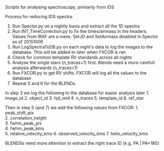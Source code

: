 Scripts for analysing spectroscopy, primarily from IDS

Process for reducing IDS spectra:
1. Run Spector.py on a nightly basis and extract all the 1D spectra
2. Run INT_TimeCorrection.py to fix the times/airmass in the headers. Values from IRAF are a mess. SetJD and SetAirmass disabled in Spector as of 20151006
3. Run LogSpectraToDB.py on each night's data to log the images to the database. This will be added to later when FXCOR is ran
4. Check for common template RV standards across all nights
5. Analyse the single stars (n_traces=1) first. Blends need a more carefull analysis afterwards (n_traces>1)
6. Run FXCOR.py to get RV shifts. FXCOR will log all the values to the database
7. Repeat 5 and 6 for the BLENDs. 

In step 3 we log the following to the database for easier analysis later
	1. image_id
	2. object_id
	3. hjd_mid
	4. n_traces
	5. template_id
	6. ref_star

Then in step 5 (and 7) we add the following values from FXCOR:
	1. peak_shift_pix       
	2. correlation_height   
	3. fwhm_peak_pix        
	4. fwhm_peak_kms        
	5. relative_velocity_kms
	6. observed_velocity_kms
	7. helio_velocity_kms   


BLENDSs need more attention to extract the right trace ID (e.g. PA | PA+180)
